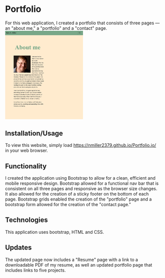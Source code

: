 # Portfolio

For this web application, I created a portfolio that consists of three pages — an "about me," a "portfolio" and a "contact" page.
<img src="assets/AboutMe.png" width=50%>

## Installation/Usage

To view this website, simply load https://nmiller2379.github.io/Portfolio.io/ in your web browser.

## Functionality

I created the application using Bootstrap to allow for a clean, efficient and mobile responsive design. Bootstrap allowed for a functional nav bar that is consistent on all three pages and responsive as the browser size changes. It also allowed for the creation of a sticky footer on the bottom of each page. Bootstrap grids enabled the creation of the "portfolio" page and a bootstrap form allowed for the creation of the "contact page."

## Technologies

This application uses bootstrap, HTML and CSS.

## Updates

The updated page now includes a "Resume" page with a link to a downloadable PDF of my resume, as well an updated portfolio page that includes links to five projects.
